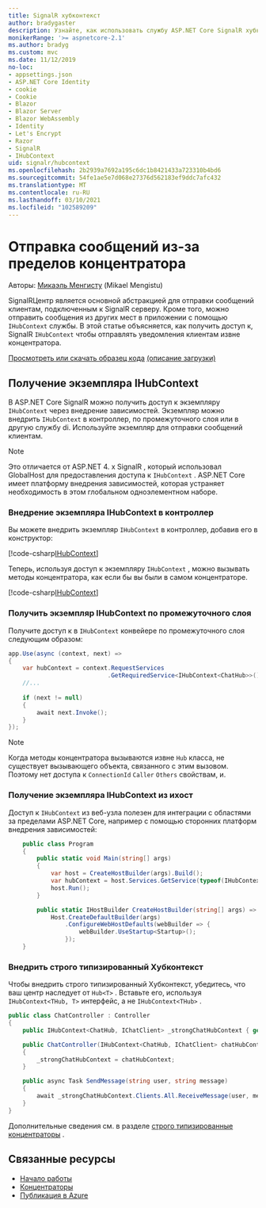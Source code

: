 ```yaml
---
title: SignalR хубконтекст
author: bradygaster
description: Узнайте, как использовать службу ASP.NET Core SignalR хубконтекст для отправки уведомлений клиентам за пределами концентратора.
monikerRange: '>= aspnetcore-2.1'
ms.author: bradyg
ms.custom: mvc
ms.date: 11/12/2019
no-loc:
- appsettings.json
- ASP.NET Core Identity
- cookie
- Cookie
- Blazor
- Blazor Server
- Blazor WebAssembly
- Identity
- Let's Encrypt
- Razor
- SignalR
- IHubContext
uid: signalr/hubcontext
ms.openlocfilehash: 2b2939a7692a195c6dc1b8421433a723310b4bd6
ms.sourcegitcommit: 54fe1ae5e7d068e27376d562183ef9ddc7afc432
ms.translationtype: MT
ms.contentlocale: ru-RU
ms.lasthandoff: 03/10/2021
ms.locfileid: "102589209"
---
```

# <a name="send-messages-from-outside-a-hub"></a>Отправка сообщений из-за пределов концентратора

Авторы: [Микаэль Менгисту](https://twitter.com/MikaelM_12) (Mikael Mengistu)

SignalRЦентр является основной абстракцией для отправки сообщений клиентам, подключенным к SignalR серверу. Кроме того, можно отправить сообщения из других мест в приложении с помощью `IHubContext` службы. В этой статье объясняется, как получить доступ к, SignalR `IHubContext` чтобы отправлять уведомления клиентам извне концентратора.

[Просмотреть или скачать образец кода](https://github.com/dotnet/AspNetCore.Docs/tree/main/aspnetcore/signalr/hubcontext/sample/) [(описание загрузки)](xref:index#how-to-download-a-sample)

## <a name="get-an-instance-of-ihubcontext"></a>Получение экземпляра IHubContext

В ASP.NET Core SignalR можно получить доступ к экземпляру `IHubContext` через внедрение зависимостей. Экземпляр можно внедрить `IHubContext` в контроллер, по промежуточного слоя или в другую службу di. Используйте экземпляр для отправки сообщений клиентам.

> [!NOTE]
> Это отличается от ASP.NET 4. x SignalR , который использовал GlobalHost для предоставления доступа к `IHubContext` . ASP.NET Core имеет платформу внедрения зависимостей, которая устраняет необходимость в этом глобальном одноэлементном наборе.

### <a name="inject-an-instance-of-ihubcontext-in-a-controller"></a>Внедрение экземпляра IHubContext в контроллер

Вы можете внедрить экземпляр `IHubContext` в контроллер, добавив его в конструктор:

[!code-csharp[IHubContext](hubcontext/sample/Controllers/HomeController.cs?range=12-19,57)]

Теперь, используя доступ к экземпляру `IHubContext` , можно вызывать методы концентратора, как если бы вы были в самом концентраторе.

[!code-csharp[IHubContext](hubcontext/sample/Controllers/HomeController.cs?range=21-25)]

### <a name="get-an-instance-of-ihubcontext-in-middleware"></a>Получить экземпляр IHubContext по промежуточного слоя

Получите доступ к в `IHubContext` конвейере по промежуточного слоя следующим образом:

```csharp
app.Use(async (context, next) =>
{
    var hubContext = context.RequestServices
                            .GetRequiredService<IHubContext<ChatHub>>();
    //...
    
    if (next != null)
    {
        await next.Invoke();
    }
});
```

> [!NOTE]
> Когда методы концентратора вызываются извне `Hub` класса, не существует вызывающего объекта, связанного с этим вызовом. Поэтому нет доступа к `ConnectionId` `Caller` `Others` свойствам, и.

### <a name="get-an-instance-of-ihubcontext-from-ihost"></a>Получение экземпляра IHubContext из ихост

Доступ к `IHubContext` из веб-узла полезен для интеграции с областями за пределами ASP.NET Core, например с помощью сторонних платформ внедрения зависимостей:

```csharp
    public class Program
    {
        public static void Main(string[] args)
        {
            var host = CreateHostBuilder(args).Build();
            var hubContext = host.Services.GetService(typeof(IHubContext<ChatHub>));
            host.Run();
        }

        public static IHostBuilder CreateHostBuilder(string[] args) =>
            Host.CreateDefaultBuilder(args)
                .ConfigureWebHostDefaults(webBuilder => {
                    webBuilder.UseStartup<Startup>();
                });
    }
```

### <a name="inject-a-strongly-typed-hubcontext"></a>Внедрить строго типизированный Хубконтекст

Чтобы внедрить строго типизированный Хубконтекст, убедитесь, что ваш центр наследует от `Hub<T>` . Вставьте его, используя `IHubContext<THub, T>` интерфейс, а не `IHubContext<THub>` .

```csharp
public class ChatController : Controller
{
    public IHubContext<ChatHub, IChatClient> _strongChatHubContext { get; }

    public ChatController(IHubContext<ChatHub, IChatClient> chatHubContext)
    {
        _strongChatHubContext = chatHubContext;
    }

    public async Task SendMessage(string user, string message)
    {
        await _strongChatHubContext.Clients.All.ReceiveMessage(user, message);
    }
}
```

Дополнительные сведения см. в разделе [строго типизированные концентраторы](xref:signalr/hubs#strongly-typed-hubs) .

## <a name="related-resources"></a>Связанные ресурсы

* [Начало работы](xref:tutorials/signalr)
* [Концентраторы](xref:signalr/hubs)
* [Публикация в Azure](xref:signalr/publish-to-azure-web-app)
